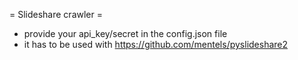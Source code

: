 = Slideshare crawler =

* provide your api_key/secret in the config.json file
* it has to be used with https://github.com/mentels/pyslideshare2
